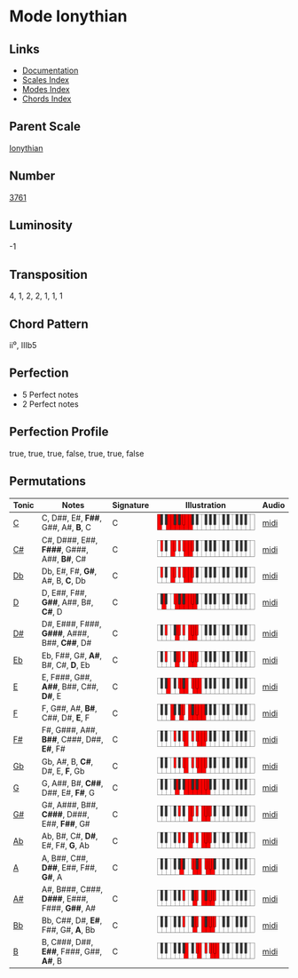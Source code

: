 # Mode Ionythian

## Links

- [Documentation](README.md)
- [Scales Index](Scales.md)
- [Modes Index](Modes.md)
- [Chords Index](Chords.md)

## Parent Scale

[Ionythian](ScaleIonythian.md)

## Number

[3761](https://ianring.com/musictheory/scales/3761)

## Luminosity

-1

## Transposition

4, 1, 2, 2, 1, 1, 1

## Chord Pattern

ii⁰, IIIb5

## Perfection

- 5 Perfect notes
- 2 Perfect notes

## Perfection Profile

true, true, true, false, true, true, false

## Permutations

| Tonic | Notes | Signature | Illustration | Audio |
|-------|-------|-----------|--------------|-------|
| [C](ModeCNaturalIonythian.md) | C, D##, E#, **F##**, G##, A#, **B**, C | C | ![CNaturalIonythian](ModeCNaturalIonythian.png) | [midi](https://github.com/edipermadi/music/blob/main/docs/ModeCNaturalIonythian.mid?raw=true) |
| [C#](ModeCSharpIonythian.md) | C#, D###, E##, **F###**, G###, A##, **B#**, C# | C | ![CSharpIonythian](ModeCSharpIonythian.png) | [midi](https://github.com/edipermadi/music/blob/main/docs/ModeCSharpIonythian.mid?raw=true) |
| [Db](ModeDFlatIonythian.md) | Db, E#, F#, **G#**, A#, B, **C**, Db | C | ![DFlatIonythian](ModeDFlatIonythian.png) | [midi](https://github.com/edipermadi/music/blob/main/docs/ModeDFlatIonythian.mid?raw=true) |
| [D](ModeDNaturalIonythian.md) | D, E##, F##, **G##**, A##, B#, **C#**, D | C | ![DNaturalIonythian](ModeDNaturalIonythian.png) | [midi](https://github.com/edipermadi/music/blob/main/docs/ModeDNaturalIonythian.mid?raw=true) |
| [D#](ModeDSharpIonythian.md) | D#, E###, F###, **G###**, A###, B##, **C##**, D# | C | ![DSharpIonythian](ModeDSharpIonythian.png) | [midi](https://github.com/edipermadi/music/blob/main/docs/ModeDSharpIonythian.mid?raw=true) |
| [Eb](ModeEFlatIonythian.md) | Eb, F##, G#, **A#**, B#, C#, **D**, Eb | C | ![EFlatIonythian](ModeEFlatIonythian.png) | [midi](https://github.com/edipermadi/music/blob/main/docs/ModeEFlatIonythian.mid?raw=true) |
| [E](ModeENaturalIonythian.md) | E, F###, G##, **A##**, B##, C##, **D#**, E | C | ![ENaturalIonythian](ModeENaturalIonythian.png) | [midi](https://github.com/edipermadi/music/blob/main/docs/ModeENaturalIonythian.mid?raw=true) |
| [F](ModeFNaturalIonythian.md) | F, G##, A#, **B#**, C##, D#, **E**, F | C | ![FNaturalIonythian](ModeFNaturalIonythian.png) | [midi](https://github.com/edipermadi/music/blob/main/docs/ModeFNaturalIonythian.mid?raw=true) |
| [F#](ModeFSharpIonythian.md) | F#, G###, A##, **B##**, C###, D##, **E#**, F# | C | ![FSharpIonythian](ModeFSharpIonythian.png) | [midi](https://github.com/edipermadi/music/blob/main/docs/ModeFSharpIonythian.mid?raw=true) |
| [Gb](ModeGFlatIonythian.md) | Gb, A#, B, **C#**, D#, E, **F**, Gb | C | ![GFlatIonythian](ModeGFlatIonythian.png) | [midi](https://github.com/edipermadi/music/blob/main/docs/ModeGFlatIonythian.mid?raw=true) |
| [G](ModeGNaturalIonythian.md) | G, A##, B#, **C##**, D##, E#, **F#**, G | C | ![GNaturalIonythian](ModeGNaturalIonythian.png) | [midi](https://github.com/edipermadi/music/blob/main/docs/ModeGNaturalIonythian.mid?raw=true) |
| [G#](ModeGSharpIonythian.md) | G#, A###, B##, **C###**, D###, E##, **F##**, G# | C | ![GSharpIonythian](ModeGSharpIonythian.png) | [midi](https://github.com/edipermadi/music/blob/main/docs/ModeGSharpIonythian.mid?raw=true) |
| [Ab](ModeAFlatIonythian.md) | Ab, B#, C#, **D#**, E#, F#, **G**, Ab | C | ![AFlatIonythian](ModeAFlatIonythian.png) | [midi](https://github.com/edipermadi/music/blob/main/docs/ModeAFlatIonythian.mid?raw=true) |
| [A](ModeANaturalIonythian.md) | A, B##, C##, **D##**, E##, F##, **G#**, A | C | ![ANaturalIonythian](ModeANaturalIonythian.png) | [midi](https://github.com/edipermadi/music/blob/main/docs/ModeANaturalIonythian.mid?raw=true) |
| [A#](ModeASharpIonythian.md) | A#, B###, C###, **D###**, E###, F###, **G##**, A# | C | ![ASharpIonythian](ModeASharpIonythian.png) | [midi](https://github.com/edipermadi/music/blob/main/docs/ModeASharpIonythian.mid?raw=true) |
| [Bb](ModeBFlatIonythian.md) | Bb, C##, D#, **E#**, F##, G#, **A**, Bb | C | ![BFlatIonythian](ModeBFlatIonythian.png) | [midi](https://github.com/edipermadi/music/blob/main/docs/ModeBFlatIonythian.mid?raw=true) |
| [B](ModeBNaturalIonythian.md) | B, C###, D##, **E##**, F###, G##, **A#**, B | C | ![BNaturalIonythian](ModeBNaturalIonythian.png) | [midi](https://github.com/edipermadi/music/blob/main/docs/ModeBNaturalIonythian.mid?raw=true) |
